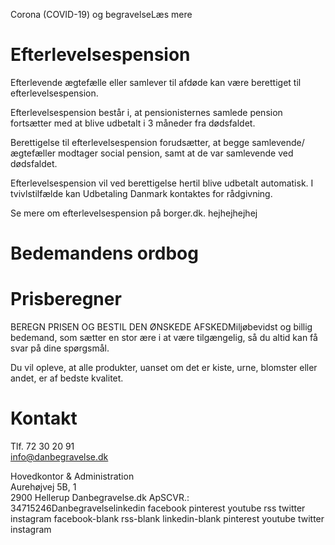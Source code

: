 Corona (COVID-19) og begravelseLæs mere
# Efterlevelsespension

Efterlevende ægtefælle eller samlever til afdøde kan være berettiget til efterlevelsespension.

Efterlevelsespension består i, at pensionisternes samlede pension fortsætter med
at blive udbetalt i 3 måneder fra dødsfaldet.

Berettigelse til efterlevelsespension forudsætter, at begge samlevende/ægtefæller
modtager social pension, samt at de var samlevende ved dødsfaldet.

Efterlevelsespension vil ved berettigelse hertil blive udbetalt automatisk. I tvivlstilfælde
kan Udbetaling Danmark kontaktes for rådgivning.

Se mere om efterlevelsespension på borger.dk.
hejhejhejhej
# Bedemandens ordbog

# Prisberegner
BEREGN PRISEN OG BESTIL DEN ØNSKEDE AFSKEDMiljøbevidst og billig bedemand, som
sætter en stor ære i at være tilgængelig, så du altid kan få svar på dine
spørgsmål.   

Du vil opleve, at alle produkter, uanset om det er kiste, urne, blomster eller andet,
er af bedste kvalitet.
# Kontakt

Tlf. 72 30 20 91  
info@danbegravelse.dk

Hovedkontor & Administration  
Aurehøjvej 5B, 1  
2900 Hellerup
Danbegravelse.dk ApSCVR.: 34715246Danbegravelselinkedin facebook pinterest youtube
rss twitter instagram facebook-blank rss-blank linkedin-blank pinterest youtube twitter
instagram
